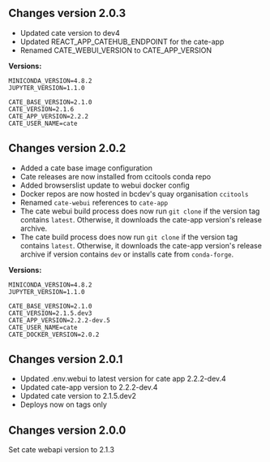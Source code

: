 ## Changes version 2.0.3

- Updated cate version to dev4
- Updated REACT_APP_CATEHUB_ENDPOINT for the cate-app
- Renamed CATE_WEBUI_VERSION to CATE_APP_VERSION

__Versions:__

    MINICONDA_VERSION=4.8.2
    JUPYTER_VERSION=1.1.0
    
    CATE_BASE_VERSION=2.1.0
    CATE_VERSION=2.1.6
    CATE_APP_VERSION=2.2.2
    CATE_USER_NAME=cate

## Changes version 2.0.2

- Added a cate base image configuration
- Cate releases are now installed from ccitools conda repo
- Added browserslist update to webui docker config
- Docker repos are now hosted in bcdev's quay organisation `ccitools`
- Renamed `cate-webui` references to `cate-app`
- The cate webui build process does now run `git clone` if the 
  version tag contains `latest`. Otherwise, it downloads the cate-app version's release
  archive.
- The cate build process does now run `git clone` if the
  version tag contains `latest`. Otherwise, it downloads the cate-app version's release
  archive if version contains `dev` or installs cate from `conda-forge`.

__Versions:__

    MINICONDA_VERSION=4.8.2
    JUPYTER_VERSION=1.1.0
    
    CATE_BASE_VERSION=2.1.0
    CATE_VERSION=2.1.5.dev3
    CATE_APP_VERSION=2.2.2-dev.5
    CATE_USER_NAME=cate
    CATE_DOCKER_VERSION=2.0.2


## Changes version 2.0.1

- Updated .env.webui to latest version for cate app 2.2.2-dev.4
- Updated cate-app version to 2.2.2-dev.4
- Updated cate version to 2.1.5.dev2
- Deploys now on tags only

## Changes version 2.0.0

Set cate webapi version to 2.1.3

